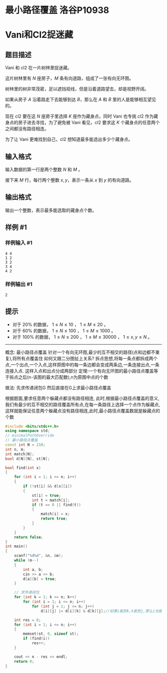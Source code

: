 # 最小路径覆盖 洛谷P10938
# Vani和Cl2捉迷藏

## 题目描述

Vani 和 cl2 在一片树林里捉迷藏。

这片树林里有 $N$ 座房子，$M$ 条有向道路，组成了一张有向无环图。

树林里的树非常茂密，足以遮挡视线，但是沿着道路望去，却是视野开阔。

如果从房子 $A$ 沿着路走下去能够到达 $B$，那么在 $A$ 和 $B$ 里的人是能够相互望见的。

现在 cl2 要在这 $N$ 座房子里选择 $K$ 座作为藏身点，同时 Vani 也专挑 cl2 作为藏身点的房子进去寻找，为了避免被 Vani 看见，cl2 要求这 $K$ 个藏身点的任意两个之间都没有路径相连。

为了让 Vani 更难找到自己，cl2 想知道最多能选出多少个藏身点。

## 输入格式

输入数据的第一行是两个整数 $N$ 和 $M$ 。

接下来 $M$ 行，每行两个整数 $x,y$，表示一条从 $x$ 到 $y$ 的有向道路。

## 输出格式

输出一个整数，表示最多能选取的藏身点个数。

## 样例 #1

### 样例输入 #1

```
4 4
1 2
3 2
3 4
4 2
```

### 样例输出 #1

```
2
```

## 提示

- 对于 $20\%$ 的数据， $1\leq N\leq 10$ ， $1\leq M\leq 20$ 。
- 对于 $60\%$ 的数据， $1\leq N\leq 100$ ， $1\leq M\leq 1000$ 。
- 对于 $100\%$ 的数据， $1\leq N\leq 200$ ， $1\leq M\leq 30000$ ， $1\leq x,y\leq N$ 。

---
概念: 最小路径点覆盖
针对一个有向无环图,最少的互不相交的路径(点和边都不重复),将所有点覆盖住
如何又跟二分图扯上关系? 拆点思想,将每一条点都拆成两个点,一个出点,一个入点,这样原图中的每一条边都会变成两条边,一条连接出点,一条连接入点. 这样入点和出点分成两部分
定理:一个有向无环图的最小路径点覆盖等于拆点之后(n-该图的最大匹配数),n为原图中点的个数

做法:
先求传递闭包G
然后直接在G上求最小路径点覆盖

根据题面,要求任意两个躲藏点都没有路径相连,
此时,根据最小路径点覆盖的意义,我们有最少的互不相交的路径覆盖所有点,在每一条路径上选择一个点作为躲藏点,这样就能保证任意两个躲藏点没有路径相连,此时,最小路径点覆盖数就是躲藏点的个数



```cpp
#include <bits/stdc++.h>
using namespace std;
// minimalPathOverride
// 最小路径点覆盖
const int N = 210;
int n, m;
int match[N];
bool d[N][N], st[N];

bool find(int x)
{
    for (int i = 1; i <= n; i++)
    {
        if (!st[i] && d[x][i])
        {
            st[i] = true;
            int t = match[i];
            if (t == 0 || find(t))
            {
                match[i] = x;
                return true;
            }
        }
    }
    return false;
}
int main()
{
    scanf("%d%d", &n, &m);
    while (m--)
    {
        int a, b;
        cin >> a >> b;
        d[a][b] = true;
    }

    // 求传递闭包
    for (int k = 1; k <= n; k++)
        for (int i = 1; i <= n; i++) 
            for (int j = 1; j <= n; j++)
                d[i][j] |= d[i][k] & d[k][j];//如果i能到k,k能到j,那么i也能到j

    int res = 0;
    for (int i = 1; i <= n; i++)
    {
        memset(st, 0, sizeof st);
        if (find(i))
            res++;
    }

    cout << n - res << endl;
    return 0;
}

